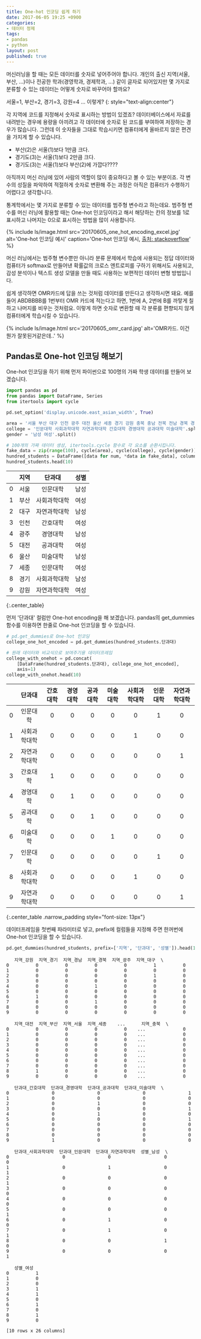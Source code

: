 ```yaml
---
title: One-hot 인코딩 쉽게 하기
date: 2017-06-05 19:25 +0900
categories:
- 데이터 정제
tags:
- pandas
- python
layout: post
published: true
---
```


머신러닝을 할 때는 모든 데이터를 숫자로 넣어주어야 합니다. 개인의 출신 지역(서울, 부산, ...)이나 전공한 학과(경영학과, 경제학과, ...) 같이 글자로 되어있지만 몇 가지로 분류할 수 있는 데이터는 어떻게 숫자로 바꾸어야 할까요?

서울=1, 부산=2, 경기=3, 강원=4 ... 이렇게?
{: style="text-align:center"}

각 지역에 코드를 지정해서 숫자로 표시하는 방법이 있겠죠? 데이터베이스에서 자료를 내려받는 경우에 용량을 아끼려고 각 데이터에 숫자로 된 코드를 부여하여 저장하는 경우가 많습니다. 그런데 이 숫자들을 그대로 학습시키면 컴퓨터에게 올바르지 않은 편견을 가지게 할 수 있습니다.

* 부산(2)은 서울(1)보다 1만큼 크다.
* 경기도(3)는 서울(1)보다 2만큼 크다.
* 경기도(3)는 서울(1)보다 부산(2)에 가깝다????

아직까지 머신 러닝에 있어 사람의 역할이 많이 중요하다고 볼 수 있는 부분이죠. 각 변수의 성질을 파악하여 적절하게 숫자로 변환해 주는 과정은 아직은 컴퓨터가 수행하기 어렵다고 생각합니다.

통계학에서는 몇 가지로 분류할 수 있는 데이터를 범주형 변수라고 하는데요. 범주형 변수를 머신 러닝에 활용할 때는 One-hot 인코딩이라고 해서 해당하는 칸의 정보를 1로 표시하고 나머지는 0으로 표시하는 방법을 많이 사용합니다.

{% include ls/image.html
   src='20170605_one_hot_encoding_excel.jpg'
   alt='One-hot 인코딩 예시'
   caption='One-hot 인코딩 예시, <a href="https://stackoverflow.com/questions/34104422/one-hot-dummy-encoding-of-categorical-data-in-excel">출처: stackoverflow</a>' %}

머신 러닝에서는 범주형 변수뿐만 아니라 분류 문제에서 학습에 사용되는 정답 데이터와 컴퓨터가 softmax로 만들어낸 확률값의 크로스 엔트로피를 구하기 위해서도 사용되고, 감성  분석이나 텍스트 생성 모델을 만들 때도 사용하는 보편적인 데이터 변형 방법입니다.

쉽게 생각하면 OMR카드에 답을 쓰는 것처럼 데이터를 만든다고 생각하시면 돼요. 예를 들어 ABDBBBB를 1번부터 OMR 카드에 적는다고 하면, 1번에 A, 2번에 B를 까맣게 칠하고 나머지를 비우는 것처럼요. 이렇게 하면 숫자로 변환할 때 각 분류를 편향되지 않게 컴퓨터에게 학습시킬 수 있습니다.

{% include ls/image.html
   src='20170605_omr_card.jpg'
   alt='OMR카드. 이건 뭔가 잘못된거같은데..' %}

## Pandas로 One-hot 인코딩 해보기

One-hot 인코딩을 하기 위해 먼저 파이썬으로 100명의 가짜 학생 데이터를 만들어 보겠습니다.

```python
import pandas as pd
from pandas import DataFrame, Series
from itertools import cycle

pd.set_option('display.unicode.east_asian_width', True)

area = '서울 부산 대구 인천 광주 대전 울산 세종 경기 강원 충북 충남 전북 전남 경북 경남 제주'.split()
college = '인문대학 사회과학대학 자연과학대학 간호대학 경영대학 공과대학 미술대학'.split()
gender = '남성 여성'.split()

# 100개의 가짜 데이터 생성, itertools.cycle 함수로 각 요소를 순환시킵니다.
fake_data = zip(range(100), cycle(area), cycle(college), cycle(gender))
hundred_students = DataFrame([data for num, *data in fake_data], columns='지역 단과대 성별'.split())
hundred_students.head(10)
```

||지역|단과대|성별
---|---|:---:|---
0|서울|인문대학|남성
1|부산|사회과학대학|여성
2|대구|자연과학대학|남성
3|인천|간호대학|여성
4|광주|경영대학|남성
5|대전|공과대학|여성
6|울산|미술대학|남성
7|세종|인문대학|여성
8|경기|사회과학대학|남성
9|강원|자연과학대학|여성
{:.center_table}

먼저 '단과대' 컬럼만 One-hot encoding을 해 보겠습니다. pandas의 get_dummies 함수를 이용하면 한줄로 One-hot 인코딩을 할 수 있습니다.

```python
# pd.get_dummies로 One-hot 인코딩
college_one_hot_encoded = pd.get_dummies(hundred_students.단과대) 

# 원래 데이터와 비교식으로 보여주기용 데이터프레임
college_with_onehot = pd.concat(
	[DataFrame(hundred_students.단과대), college_one_hot_encoded],
	axis=1) 
college_with_onehot.head(10)
```

||단과대|간호대학|경영대학|공과대학|미술대학|사회과학대학|인문대학|자연과학대학
:-:|:-:|:-:|:-:|:-:|:-:|:-:|:-:|:-:
0|인문대학|0|0|0|0|0|1|0
1|사회과학대학|0|0|0|0|1|0|0
2|자연과학대학|0|0|0|0|0|0|1
3|간호대학|1|0|0|0|0|0|0
4|경영대학|0|1|0|0|0|0|0
5|공과대학|0|0|1|0|0|0|0
6|미술대학|0|0|0|1|0|0|0
7|인문대학|0|0|0|0|0|1|0
8|사회과학대학|0|0|0|0|1|0|0
9|자연과학대학|0|0|0|0|0|0|1
{:.center_table .narrow_padding style="font-size: 13px"}

데이터프레임을 첫번째 파라미터로 넣고, prefix에 컬럼들을 지정해 주면 한꺼번에 One-hot 인코딩을 할 수 있습니다.

```python
pd.get_dummies(hundred_students, prefix=['지역', '단과대', '성별']).head(10)
```

```
   지역_강원  지역_경기  지역_경남  지역_경북  지역_광주  지역_대구  \
0          0          0          0          0          1          0   
1          0          0          0          0          0          0   
2          0          0          0          0          1          0   
3          0          0          0          0          0          0   
4          0          0          1          0          0          0   
5          0          0          0          0          0          0   
6          1          0          0          0          0          0   
7          0          0          1          0          0          0   
8          0          0          0          0          0          0   
9          0          0          0          0          0          0   

   지역_대전  지역_부산  지역_서울  지역_세종    ...      지역_충북  \
0          0          0          0          0    ...              0   
1          0          0          0          0    ...              0   
2          0          0          0          0    ...              0   
3          0          0          0          0    ...              0   
4          0          0          0          0    ...              0   
5          0          0          0          0    ...              0   
6          0          0          0          0    ...              0   
7          0          0          0          0    ...              0   
8          1          0          0          0    ...              0   
9          0          0          0          0    ...              0   

   단과대_간호대학  단과대_경영대학  단과대_공과대학  단과대_미술대학  \
0                0                0                0                1   
1                0                0                0                0   
2                0                1                0                0   
3                0                0                0                1   
4                0                1                0                0   
5                0                0                0                1   
6                0                0                0                0   
7                0                0                0                0   
8                0                0                0                0   
9                1                0                0                0   

   단과대_사회과학대학  단과대_인문대학  단과대_자연과학대학  성별_남성  \
0                    0                0                    0          0   
1                    0                1                    0          1   
2                    0                0                    0          1   
3                    0                0                    0          0   
4                    0                0                    0          0   
5                    0                0                    0          1   
6                    0                1                    0          0   
7                    0                1                    0          1   
8                    0                0                    1          0   
9                    0                0                    0          1   

   성별_여성  
0          1  
1          0  
2          0  
3          1  
4          1  
5          0  
6          1  
7          0  
8          1  
9          0  

[10 rows x 26 columns]
```